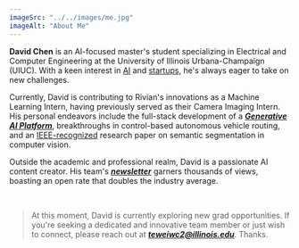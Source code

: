 ```yaml
---
imageSrc: "../../images/me.jpg"
imageAlt: "About Me"
---
```

**David Chen** is an AI-focused master's student specializing in Electrical and Computer Engineering at the University of Illinois Urbana-Champaign (UIUC). With a keen interest in <u>AI</u> and <u>startups</u>, he's always eager to take on new challenges.

Currently, David is contributing to Rivian's innovations as a Machine Learning Intern, having previously served as their Camera Imaging Intern. His personal endeavors include the full-stack development of a <u>_**[Generative AI Platform](https://www.promptseed.ai)**_</u>, breakthroughs in control-based autonomous vehicle routing, and an <u>IEEE-recognized</u> research paper on semantic segmentation in computer vision.

Outside the academic and professional realm, David is a passionate AI content creator. His team's <u>_**[newsletter](https://theaiespresso.substack.com/)**_</u> garners thousands of views, boasting an open rate that doubles the industry average.

​
> At this moment, David is currently exploring new grad opportunities. If you're seeking a dedicated and innovative team member or just wish to connect, please reach out at <u>_**teweiwc2@illinois.edu**_</u>. Thanks. 